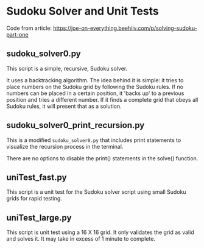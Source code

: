 # Sudoku Solver and Unit Tests
Code from article: https://joe-on-everything.beehiiv.com/p/solving-sudoku-part-one

## sudoku_solver0.py

This script is a simple, recursive, Sudoku solver. 

It uses a backtracking algorithm. The idea behind it is simple: it tries to place numbers on the Sudoku grid by 
following the Sudoku rules. If no numbers can be placed in a certain position, it 'backs up' to a previous position 
and tries a different number. If it finds a complete grid that obeys all Sudoku 
rules, it will present that as a solution.

## sudoku_solver0_print_recursion.py

This is a modified `sudoku_solver0.py` that includes print statements to visualize the recursion process in the 
terminal.

There are no options to disable the print() statements in the solve() function. 

## uniTest_fast.py

This script is a unit test for the Sudoku solver script using small Sudoku grids for rapid testing.

## uniTest_large.py

This script is unit test using a 16 X 16 grid. It only validates the grid as valid and solves it. It may take in 
excess of 1 minute to complete.


